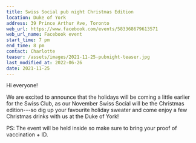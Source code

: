 ```yaml
---
title: Swiss Social pub night Christmas Edition
location: Duke of York
address: 39 Prince Arthur Ave, Toronto
web_url: https://www.facebook.com/events/583368679613571
web_url_name: Facebook event
start_time: 7 pm
end_time: 8 pm
contact: Charlotte
teaser: /assets/images/2021-11-25-pubnight-teaser.jpg
last_modified_at: 2022-06-26
date: 2021-11-25
---
```


Hi everyone!

We are excited to announce that the holidays will be coming a little earlier
for the Swiss Club, as our November Swiss Social will be the Christmas
edition---so dig up your favourite holiday sweater and come enjoy a few
Christmas drinks with us at the Duke of York!

PS: The event will be held inside so make sure to bring your proof of
vaccination + ID.
